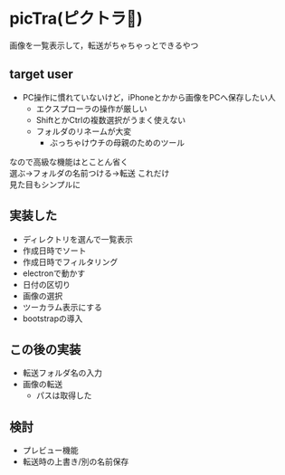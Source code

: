 # picTra(ピクトラ🐯)

画像を一覧表示して，転送がちゃちゃっとできるやつ

## target user

- PC操作に慣れていないけど，iPhoneとかから画像をPCへ保存したい人
  - エクスプローラの操作が厳しい
  - ShiftとかCtrlの複数選択がうまく使えない
  - フォルダのリネームが大変
    - ぶっちゃけウチの母親のためのツール

なので高級な機能はとことん省く  
選ぶ->フォルダの名前つける->転送 これだけ  
見た目もシンプルに

## 実装した

- ディレクトリを選んで一覧表示
- 作成日時でソート
- 作成日時でフィルタリング
- electronで動かす
- 日付の区切り
- 画像の選択
- ツーカラム表示にする
- bootstrapの導入

## この後の実装

- 転送フォルダ名の入力
- 画像の転送
  - パスは取得した
  
## 検討
- プレビュー機能
- 転送時の上書き/別の名前保存

